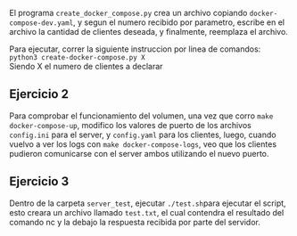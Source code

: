 El programa ```create_docker_compose.py``` crea un archivo copiando ```docker-compose-dev.yaml```, y segun el numero recibido por parametro, escribe en el archivo la cantidad de clientes deseada, y finalmente, reemplaza el archivo.

Para ejecutar, correr la siguiente instruccion por linea de comandos:  
``` python3 create-docker-compose.py X ```  
Siendo X el numero de clientes a declarar

## Ejercicio 2
Para comprobar el funcionamiento del volumen, una vez que corro `make docker-compose-up`, modifico los valores de puerto de los archivos `config.ini` para el server, y `config.yaml` para los clientes, luego, cuando vuelvo a ver los logs con `make docker-compose-logs`, veo que los clientes pudieron comunicarse con el server ambos utilizando el nuevo puerto.

## Ejercicio 3
Dentro de la carpeta `server_test`, ejecutar `./test.sh`para ejecutar el script, esto creara un archivo llamado `test.txt`, el cual contendra el resultado del comando nc y la debajo la respuesta recibida por parte del servidor.